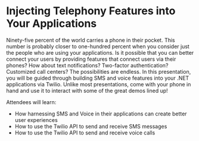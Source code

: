 # Injecting Telephony Features into Your Applications

Ninety-five percent of the world carries a phone in their pocket.  This number is probably closer to one-hundred percent when you consider just the people who are using your applications.  Is it possible that you can better connect your users by providing features that connect users via their phones?  How about text notifications?  Two-factor authentication? Customized call centers?  The possibilities are endless.  In this presentation, you will be guided through building SMS and voice features into your .NET applications via Twilio.  Unlike most presentations, come with your phone in hand and use it to interact with some of the great demos lined up!

Attendees will learn:
* How harnessing SMS and Voice in their applications can create better user experiences
* How to use the Twilio API to send and receive SMS messages
* How to use the Twilio API to send and receive voice calls